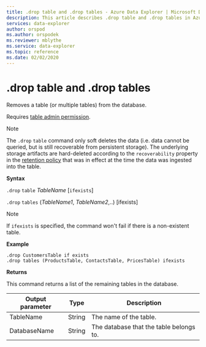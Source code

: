 ```yaml
---
title: .drop table and .drop tables - Azure Data Explorer | Microsoft Docs
description: This article describes .drop table and .drop tables in Azure Data Explorer.
services: data-explorer
author: orspod
ms.author: orspodek
ms.reviewer: mblythe
ms.service: data-explorer
ms.topic: reference
ms.date: 02/02/2020
---
```

# .drop table and .drop tables

Removes a table (or multiple tables) from the database.

Requires [table admin permission](../management/access-control/role-based-authorization.md).

> [!NOTE]
> The `.drop` `table` command only soft deletes the data (i.e. data cannot be queried,
but is still recoverable from persistent storage). The underlying storage artifacts are hard-deleted
according to the `recoverability` property in the [retention policy](../concepts/retentionpolicy.md)
that was in effect at the time the data was ingested into the table.

**Syntax**

`.drop` `table` *TableName* [`ifexists`]

`.drop` `tables` (*TableName1*, *TableName2*,..) [ifexists]

> [!NOTE]
> If `ifexists` is specified, the command won't fail if there is a non-existent table.

**Example**

```
.drop CustomersTable if exists
.drop tables (ProductsTable, ContactsTable, PricesTable) ifexists
```

**Returns**

This command returns a list of the remaining tables in the database. 

| Output parameter | Type   | Description                             |
|------------------|--------|-----------------------------------------|
| TableName        | String | The name of the table.                  |
| DatabaseName     | String | The database that the table belongs to. |